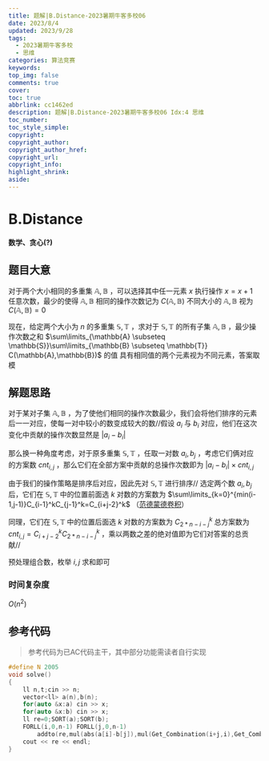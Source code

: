 ```yaml
---
title: 题解|B.Distance-2023暑期牛客多校06
date: 2023/8/4
updated: 2023/9/28
tags:
  - 2023暑期牛客多校
  - 思维
categories: 算法竞赛
keywords:
top_img: false
comments: true
cover:
toc: true
abbrlink: cc1462ed
description: 题解|B.Distance-2023暑期牛客多校06 Idx:4 思维
toc_number:
toc_style_simple:
copyright:
copyright_author:
copyright_author_href:
copyright_url:
copyright_info:
highlight_shrink:
aside:
---
```


# B.Distance
**数学、贪心(?)**
## 题目大意
对于两个大小相同的多重集 $\mathbb{A},\mathbb{B}$ ，可以选择其中任一元素 $x$ 执行操作 $x=x+1$  任意次数，最少的使得 $\mathbb{A},\mathbb{B}$ 相同的操作次数记为 $C(\mathbb{A},\mathbb{B})$ 
不同大小的 $\mathbb{A},\mathbb{B}$ 视为 $C(\mathbb{A},\mathbb{B})=0$

现在，给定两个大小为 $n$ 的多重集 $\mathbb{S},\mathbb{T}$ ，求对于 $\mathbb{S},\mathbb{T}$ 的所有子集 $\mathbb{A},\mathbb{B}$ ，最少操作次数之和 $\sum\limits_{\mathbb{A} \subseteq \mathbb{S}}\sum\limits_{\mathbb{B} \subseteq \mathbb{T}} C(\mathbb{A},\mathbb{B})$ 的值
具有相同值的两个元素视为不同元素，答案取模

## 解题思路
对于某对子集 $\mathbb{A},\mathbb{B}$ ，为了使他们相同的操作次数最少，我们会将他们排序的元素后一一对应，使每一对中较小的数变成较大的数//假设 $a_i$ 与 $b_i$ 对应，他们在这次变化中贡献的操作次数显然是 $|a_i-b_i|$ 

那么换一种角度考虑，对于原多重集 $\mathbb{S},\mathbb{T}$ ，任取一对数 $a_i,b_j$ ，考虑它们俩对应的方案数 $cnt_{i,j}$ ，那么它们在全部方案中贡献的总操作次数即为 $|a_i-b_i|\times cnt_{i,j}$

由于我们的操作策略是排序后对应，因此先对 $\mathbb{S},\mathbb{T}$ 进行排序//
选定两个数 $a_i,b_j$ 后，它们在 $\mathbb{S},\mathbb{T}$ 中的位置前面选 $k$ 对数的方案数为 $\sum\limits_{k=0}^{min(i-1,j-1)}C_{i-1}^kC_{j-1}^k=C_{i+j-2}^k$ （[范德蒙德卷积](https://oi-wiki.org/math/combinatorics/vandermonde-convolution/)）

同理，它们在 $\mathbb{S},\mathbb{T}$ 中的位置后面选 $k$ 对数的方案数为 $C_{2*n-i-j}^k$
总方案数为 $cnt_{i,j}=C_{i+j-2}^kC_{2*n-i-j}^k$ ，乘以两数之差的绝对值即为它们对答案的总贡献//

预处理组合数，枚举 $i,j$ 求和即可

### 时间复杂度
$O(n^2)$

## 参考代码
> 参考代码为已AC代码主干，其中部分功能需读者自行实现

```cpp
#define N 2005
void solve()
{
    ll n,t;cin >> n;
    vector<ll> a(n),b(n);
    for(auto &x:a) cin >> x;
    for(auto &x:b) cin >> x;
    ll re=0;SORT(a);SORT(b);
    FORLL(i,0,n-1) FORLL(j,0,n-1)
        addto(re,mul(abs(a[i]-b[j]),mul(Get_Combination(i+j,i),Get_Combination((n-i-1)+(n-j-1),(n-i-1)))));
    cout << re << endl;
}
```